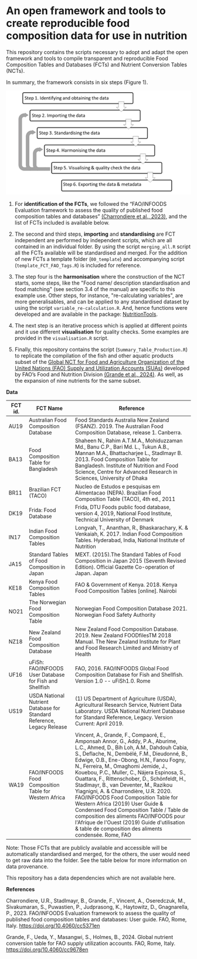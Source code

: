 # An open framework and tools to create reproducible food composition data for use in nutrition


This repository contains the scripts necessary to adopt and adapt the open framework and tools to compile transparent and reproducible Food Composition Tables and Databases (FCTs) and Nutrient Conversion Tables (NCTs). 


In summary, the framework consists in six steps (Figure 1). 


![](presentation/Workflow_v6.0.0.jpg)


  1) For **identification of the FCTs**, we followed the “FAO/INFOODS Evaluation framework to assess the quality of published food composition tables and databases” [(Charrondiere et al., 2023)]( https://doi.org/10.4060/cc5371en), and the list of FCTs included is available below. 

  2) The second and third steps, **importing** and **standardising** are FCT independent are performed by independent scripts, which are all contained in an individual folder. By using the script `merging_all.R` script all the FCTs available will be standardised and merged. For the addition of new FCTs a template folder (`00_template`) and accompanying script (`template_FCT_FAO_Tags.R`) is included for reference. 
  
  3) The step four is the **harmonisation** where the construction of the NCT starts, some steps, like the "Food name/ description standardisation and food matching" (see section 3.4 of the manual) are specific to this example use. Other steps, for instance, "re-calculating variables", are more generalisables, and can be applied to any standardised dataset by using the script `variable_re-calculation.R`. And, hence functions were developed and are available in the package: [NutritionTools](https://github.com/TomCodd/NutritionTools).
  
  4) The next step is an iterative process which is applied at different points and it use different **visualisation** for quality checks. Some examples are provided in the `visualisation.R` script.
  
  5) Finally, this repository contains the script (`Summary_Table_Production.R`) to replicate the compilation of the fish and other aquatic products subset of the [Global NCT for Food and Agriculture Organization of the United Nations (FAO) Supply and Utilization Accounts (SUAs)](https://www.fao.org/faostat/en/#data/SUA) developed by FAO’s Food and Nutrition Division [(Grande et al., 2024)](https://doi.org/10.4060/cc9678en). As well, as the expansion of nine nutrients for the same subset.
  
**Data**

|FCT id.| FCT Name| Reference| 
|--|---|---|
| AU19 | Australian Food Composition Database | Food Standards Australia New Zealand (FSANZ). 2019. The Australian Food Composition Database, release 1. Canberra.|
| BA13 | Food Composition Table for Bangladesh |	Shaheen N., Rahim A.T.M.A., Mohiduzzaman Md., Banu C.P., Bari Md. L., Tukun A.B., Mannan M.A., Bhattacharjee L., Stadlmayr B. 2013. Food Composition Table for Bangladesh. Institute of Nutrition and Food Science, Centre for Advanced Research in Sciences, University of Dhaka|
| BR11 | Brazilian FCT (TACO) |	Nucleo de Estudos e pesquisas em Alimentacao (NEPA). Brazilian Food Composition Table (TACO), 4th ed., 2011 |
| DK19| Frida: Food Database | Frida, DTU Foods public food database, version 4, 2019, National Food Institute, Technical University of Denmark |
| IN17 | Indian Food Composition Tables | 	Longvah, T., Ananthan, R., Bhaskarachary, K. & Venkaiah, K. 2017. Indian Food Composition Tables. Hyderabad, India, National Institute of Nutrition |
| JA15| Standard Tables of Food Composition in Japan | MEXT. (2015).The Standard Tables of Food Composition in Japan 2015 (Seventh Revised Edition). Official Gazette Co-operation of Japan. Japan |
| KE18| Kenya Food Composition Tables | FAO & Government of Kenya. 2018. Kenya Food Composition Tables [online]. Nairobi |
| NO21| The Norwegian Food Composition Table | Norwegian Food Composition Database 2021. Norwegian Food Safety Authority |
| NZ18| New Zealand Food Composition Database | New Zealand Food Composition Database. 2019. New Zealand FOODfilesTM 2018 Manual. The New Zealand Institute for Plant and Food Research Limited and Ministry of Health |
| UF16 | uFiSh: FAO/INFOODS User Database for Fish and Shellfish | FAO, 2016. FAO/INFOODS Global Food Composition Database for Fish and Shellfish. Version 1.0 -- uFiSh1.0. Rome |
| US19 | USDA National Nutrient Database for Standard Reference, Legacy Release |(1)	US Department of Agriculture (USDA), Agricultural Research Service, Nutrient Data Laboratory. USDA National Nutrient Database for Standard Reference, Legacy. Version Current: April 2019. |
| WA19 | FAO/INFOODS Food Composition Table for Western Africa | Vincent, A., Grande, F., Compaoré, E., Amponsah Annor, G., Addy, P.A., Aburime, L.C., Ahmed, D., Bih Loh, A.M., Dahdouh Cabia, S., Deflache, N., Dembélé, F.M., Dieudonné, B., Edwige, O.B., Ene-Obong, H.N., Fanou Fogny, N., Ferreira, M., Omaghomi Jemide, J., Kouebou, P.C., Muller, C., Nájera Espinosa, S., Ouattara, F., Rittenschober, D., Schönfeldt, H., Stadlmayr, B., van Deventer, M., Razikou Yiagnigni, A. & Charrondière, U.R. 2020. FAO/INFOODS Food Composition Table for Western Africa (2019) User Guide & Condensed Food Composition Table / Table de composition des aliments FAO/INFOODS pour l'Afrique de l'Ouest (2019) Guide d'utilisation & table de composition des aliments condensée. Rome, FAO |


Note: Those FCTs that are publicly available and accessible will be automatically standardised and merged, for the others, the user would need to get raw data into the folder. See the table below for more information on data provenance. 


This repository has a data dependencies which are not available here. 


**References**

Charrondiere, U.R., Stadlmayr, B., Grande, F., Vincent, A., Oseredczuk, M., Sivakumaran, S., Puwastien, P., Judprasong, K., Haytowitz, D., Gnagnarella, P., 2023. FAO/INFOODS Evaluation framework to assess the quality of published food composition tables and databases: User guide. FAO, Rome, Italy. https://doi.org/10.4060/cc5371en

Grande, F., Ueda, Y., Masangwi, S., Holmes, B., 2024. Global nutrient conversion table for FAO supply utilization accounts. FAO, Rome, Italy. https://doi.org/10.4060/cc9678en



